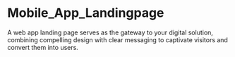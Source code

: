# Mobile_App_Landingpage
A web app landing page serves as the gateway to your digital solution, combining compelling design with clear messaging to captivate visitors and convert them into users.
